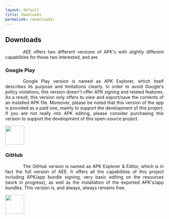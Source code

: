```yaml
---
layout: default
title: Downloads
permalink: /downloads/
---
```


<style>
    tab1 { padding-left: 4em; }
</style>

## Downloads

<p style="text-align: justify;"><tab1>AEE offers two different versions of APK's with slightly different capabilities for those two interested, and are</tab1></p>

### Google Play

<p style="text-align: justify;"><tab1>Google Play version is named as APK Explorer, which itself describes its purpose and limitations clearly. In order to avoid Google's policy violations, this version doesn't offer APK signing and related features. As a result, this version only offers to view and export/save the contents of an installed APK file. Moreover, please be noted that this version of the app is provided as a paid one, mainly to support the development of this project. If you are not really into APK editing, please consider purchasing this version to support the development of this open-source project.</tab1></p>

<p><a href="https://play.google.com/store/apps/details?id=com.apk.explorer" target="_blank"><img src="https://play.google.com/intl/en_us/badges/images/generic/en-play-badge.png" alt="" height="60" /></a></p>

### GitHub

<p style="text-align: justify;"><tab1>The GitHub version is named as APK Explorer & Editor, which is in fact the full version of AEE. It offers all the capabilities of this project including APK/app bundle signing, very basic editing on the resources (work in progress), as well as the installation of the exported APK's/app bundles. This version is, and always, always remains free.</tab1></p>

<p><a href="https://github.com/apk-editor/APK-Explorer-Editor/releases" target="_blank"><img src="https://i.ibb.co/q0mdc4Z/get-it-on-github.png" alt="" height="60" /></a></p>
